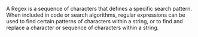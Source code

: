 A Regex is a sequence of characters that defines a specific search pattern. When included in code or search algorithms, regular expressions can be used to find certain patterns of characters within a string, or to find and replace a character or sequence of characters within a string.
